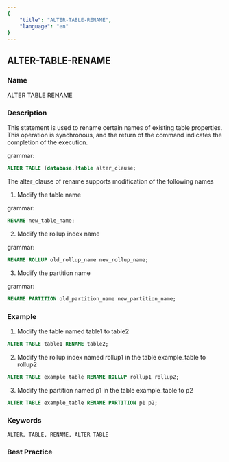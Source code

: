 ```yaml
---
{
    "title": "ALTER-TABLE-RENAME",
    "language": "en"
}
---
```


<!--
Licensed to the Apache Software Foundation (ASF) under one
or more contributor license agreements.  See the NOTICE file
distributed with this work for additional information
regarding copyright ownership.  The ASF licenses this file
to you under the Apache License, Version 2.0 (the
"License"); you may not use this file except in compliance
with the License.  You may obtain a copy of the License at

  http://www.apache.org/licenses/LICENSE-2.0

Unless required by applicable law or agreed to in writing,
software distributed under the License is distributed on an
"AS IS" BASIS, WITHOUT WARRANTIES OR CONDITIONS OF ANY
KIND, either express or implied.  See the License for the
specific language governing permissions and limitations
under the License.
-->

## ALTER-TABLE-RENAME

### Name

ALTER TABLE RENAME

### Description

This statement is used to rename certain names of existing table properties. This operation is synchronous, and the return of the command indicates the completion of the execution.

grammar:

```sql
ALTER TABLE [database.]table alter_clause;
```

The alter_clause of rename supports modification of the following names

1. Modify the table name

grammar:

```sql
RENAME new_table_name;
```

2. Modify the rollup index name

 grammar:

```sql
RENAME ROLLUP old_rollup_name new_rollup_name;
```

3. Modify the partition name

grammar:

```sql
RENAME PARTITION old_partition_name new_partition_name;
```

### Example

1. Modify the table named table1 to table2

```sql
ALTER TABLE table1 RENAME table2;
```

2. Modify the rollup index named rollup1 in the table example_table to rollup2

```sql
ALTER TABLE example_table RENAME ROLLUP rollup1 rollup2;
```

3. Modify the partition named p1 in the table example_table to p2

```sql
ALTER TABLE example_table RENAME PARTITION p1 p2;
```

### Keywords

```text
ALTER, TABLE, RENAME, ALTER TABLE
```

### Best Practice

